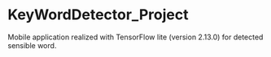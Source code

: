 # KeyWordDetector_Project
Mobile application realized with TensorFlow lite (version 2.13.0) for detected sensible word. 
